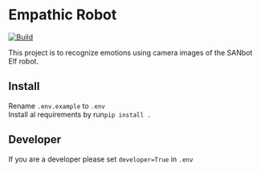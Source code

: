# Empathic Robot
[![Build](https://github.com/BB8-2020/EmpathicRobot/actions/workflows/python-build.yml/badge.svg)](https://github.com/BB82020/EmpathicRobot/actions/workflows/python-build.yml)

This project is to recognize emotions using camera images of the SANbot Elf robot.
 

## Install 
Rename `.env.example` to `.env`  
Install al requirements by run`pip install .`

## Developer 
If you are a developer please set `developer=True` in `.env`



